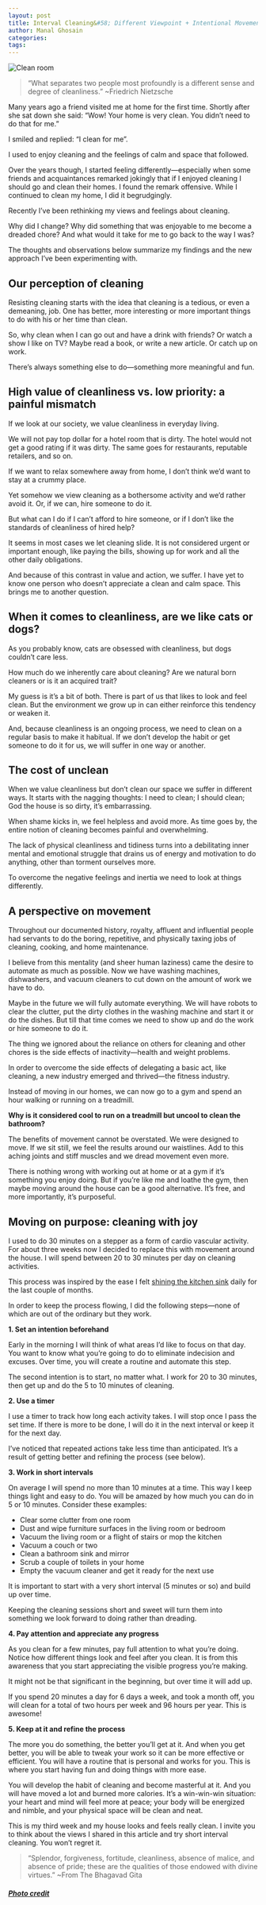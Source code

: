 ```yaml
---
layout: post
title: Interval Cleaning&#58; Different Viewpoint + Intentional Movement = Joy
author: Manal Ghosain
categories:
tags:
---
```


![Clean room](/images/clean.jpg)

> “What separates two people most profoundly is a different sense and degree of cleanliness.” ~Friedrich Nietzsche

Many years ago a friend visited me at home for the first time. Shortly after she sat down she said: “Wow! Your home is very clean. You didn’t need to do that for me.”

I smiled and replied: “I clean for me”.

I used to enjoy cleaning and the feelings of calm and space that followed.

Over the years though, I started feeling differently—especially when some friends and acquaintances remarked jokingly that if I enjoyed cleaning I should go and clean their homes. I found the remark offensive. While I continued to clean my home, I did it begrudgingly.

Recently I’ve been rethinking my views and feelings about cleaning.

Why did I change? Why did something that was enjoyable to me become a dreaded chore? And what would it take for me to go back to the way I was?

The thoughts and observations below summarize my findings and the new approach I’ve been experimenting with.

## Our perception of cleaning

Resisting cleaning starts with the idea that cleaning is a tedious, or even a demeaning, job. One has better, more interesting or more important things to do with his or her time than clean.

So, why clean when I can go out and have a drink with friends? Or watch a show I like on TV? Maybe read a book, or write a new article. Or catch up on work.

There’s always something else to do—something more meaningful and fun.

## High value of cleanliness vs. low priority: a painful mismatch

If we look at our society, we value cleanliness in everyday living.

We will not pay top dollar for a hotel room that is dirty. The hotel would not get a good rating if it was dirty. The same goes for restaurants, reputable retailers, and so on.

If we want to relax somewhere away from home, I don’t think we’d want to stay at a crummy place.

Yet somehow we view cleaning as a bothersome activity and we’d rather avoid it. Or, if we can, hire someone to do it.

But what can I do if I can’t afford to hire someone, or if I don’t like the standards of cleanliness of hired help?

It seems in most cases we let cleaning slide. It is not considered urgent or important enough, like paying the bills, showing up for work and all the other daily obligations.

And because of this contrast in value and action, we suffer. I have yet to know one person who doesn’t appreciate a clean and calm space. This brings me to another question.

## When it comes to cleanliness, are we like cats or dogs?

As you probably know, cats are obsessed with cleanliness, but dogs couldn’t care less.

How much do we inherently care about cleaning? Are we natural born cleaners or is it an acquired trait?

My guess is it’s a bit of both. There is part of us that likes to look and feel clean. But the environment we grow up in can either reinforce this tendency or weaken it.

And, because cleanliness is an ongoing process, we need to clean on a regular basis to make it habitual. If we don’t develop the habit or get someone to do it for us, we will suffer in one way or another.

## The cost of unclean

When we value cleanliness but don’t clean our space we suffer in different ways. It starts with the nagging thoughts: I need to clean; I should clean; God the house is so dirty, it’s embarrassing.

When shame kicks in, we feel helpless and avoid more. As time goes by, the entire notion of cleaning becomes painful and overwhelming.

The lack of physical cleanliness and tidiness turns into a debilitating inner mental and emotional struggle that drains us of energy and motivation to do anything, other than torment ourselves more.

To overcome the negative feelings and inertia we need to look at things differently.

## A perspective on movement

Throughout our documented history, royalty, affluent and influential people had servants to do the boring, repetitive, and physically taxing jobs of cleaning, cooking, and home maintenance.

I believe from this mentality (and sheer human laziness) came the desire to automate as much as possible. Now we have washing machines, dishwashers, and vacuum cleaners to cut down on the amount of work we have to do.

Maybe in the future we will fully automate everything. We will have robots to clear the clutter, put the dirty clothes in the washing machine and start it or do the dishes. But till that time comes we need to show up and do the work or hire someone to do it.

The thing we ignored about the reliance on others for cleaning and other chores is the side effects of inactivity—health and weight problems.

In order to overcome the side effects of delegating a basic act, like cleaning, a new industry emerged and thrived—the fitness industry.

Instead of moving in our homes, we can now go to a gym and spend an hour walking or running on a treadmill.

**Why is it considered cool to run on a treadmill but uncool to clean the bathroom?** 

The benefits of movement cannot be overstated. We were designed to move. If we sit still, we feel the results around our waistlines. Add to this aching joints and stiff muscles and we dread movement even more.

There is nothing wrong with working out at home or at a gym if it’s something you enjoy doing. But if you’re like me and loathe the gym, then maybe moving around the house can be a good alternative. It’s free, and more importantly, it’s purposeful.

## Moving on purpose: cleaning with joy

I used to do 30 minutes on a stepper as a form of cardio vascular activity. For about three weeks now I decided to replace this with movement around the house. I will spend between 20 to 30 minutes per day on cleaning activities. 

This process was inspired by the ease I felt [shining the kitchen sink](/shine-your-kitchen-sink/) daily for the last couple of months. 

In order to keep the process flowing, I did the following steps—none of which are out of the ordinary but they work. 

**1. Set an intention beforehand** 

Early in the morning I will think of what areas I’d like to focus on that day. You want to know what you’re going to do to eliminate indecision and excuses. Over time, you will create a routine and automate this step. 

The second intention is to start, no matter what. I work for 20 to 30 minutes, then get up and do the 5 to 10 minutes of cleaning. 

**2. Use a timer** 

I use a timer to track how long each activity takes. I will stop once I pass the set time. If there is more to be done, I will do it in the next interval or keep it for the next day. 

I’ve noticed that repeated actions take less time than anticipated. It’s a result of getting better and refining the process (see below). 

**3. Work in short intervals** 

On average I will spend no more than 10 minutes at a time. This way I keep things light and easy to do. You will be amazed by how much you can do in 5 or 10 minutes. Consider these examples: 

  * Clear some clutter from one room
  * Dust and wipe furniture surfaces in the living room or bedroom
  * Vacuum the living room or a flight of stairs or mop the kitchen
  * Vacuum a couch or two
  * Clean a bathroom sink and mirror
  * Scrub a couple of toilets in your home
  * Empty the vacuum cleaner and get it ready for the next use

It is important to start with a very short interval (5 minutes or so) and build up over time. 

Keeping the cleaning sessions short and sweet will turn them into something we look forward to doing rather than dreading. 

**4. Pay attention and appreciate any progress**

As you clean for a few minutes, pay full attention to what you’re doing. Notice how different things look and feel after you clean. It is from this awareness that you start appreciating the visible progress you’re making.

It might not be that significant in the beginning, but over time it will add up.

If you spend 20 minutes a day for 6 days a week, and took a month off, you will clean for a total of two hours per week and 96 hours per year. This is awesome!

**5. Keep at it and refine the process**

The more you do something, the better you’ll get at it. And when you get better, you will be able to tweak your work so it can be more effective or efficient. You will have a routine that is personal and works for you. This is where you start having fun and doing things with more ease.

You will develop the habit of cleaning and become masterful at it. And you will have moved a lot and burned more calories. It’s a win-win-win situation: your heart and mind will feel more at peace; your body will be energized and nimble, and your physical space will be clean and neat.

This is my third week and my house looks and feels really clean. I invite you to think about the views I shared in this article and try short interval cleaning. You won’t regret it.

> “Splendor, forgiveness, fortitude, cleanliness, absence of malice, and absence of pride; these are the qualities of those endowed with divine virtues.” ~From The Bhagavad Gita

##### [Photo credit](http://www.flickr.com/photos/joebehr/4620549539/)